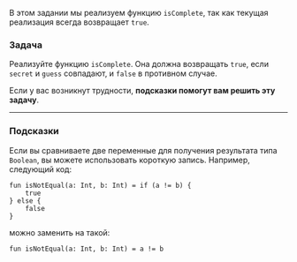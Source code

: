 В этом задании мы реализуем функцию `isComplete`, так как текущая реализация всегда возвращает `true`.

### Задача

Реализуйте функцию `isComplete`. Она должна возвращать `true`, если `secret` и `guess` совпадают, и `false` в противном случае.

Если у вас возникнут трудности, **подсказки помогут вам решить эту задачу**.

----

### Подсказки

<div class="hint" title="Нажмите, чтобы получить подсказку по стилю кода">

Если вы сравниваете две переменные для получения результата типа `Boolean`, вы можете использовать короткую запись. Например, следующий код:
```
fun isNotEqual(a: Int, b: Int) = if (a != b) {
    true
} else {
    false
}
```
можно заменить на такой:
```
fun isNotEqual(a: Int, b: Int) = a != b
```
</div>